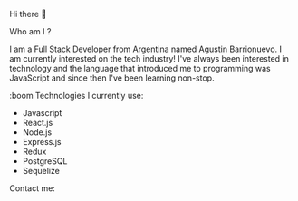 Hi there 👋

Who am I ?

I am a Full Stack Developer from Argentina named Agustin Barrionuevo.
I am currently interested on the tech industry!
I've always been interested in technology and the language that introduced me to programming was JavaScript and since then I've been learning non-stop.

:boom Technologies I currently use: 
- Javascript
- React.js
- Node.js
- Express.js
- Redux
- PostgreSQL
- Sequelize


Contact me: 

